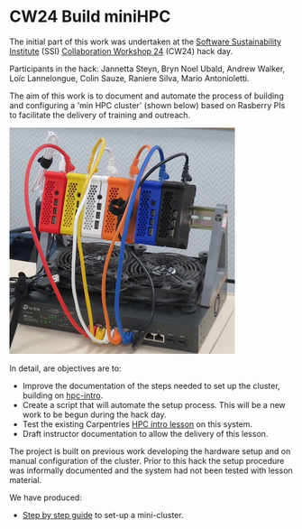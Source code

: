 # CW24 Build miniHPC
The initial part of this work was undertaken at the [Software Sustainability Institute](https://www.software.ac.uk) (SSI) [Collaboration Workshop 24](https://www.software.ac.uk/workshop/collaborations-workshop-2024-cw24) (CW24) hack day.

Participants in the hack: Jannetta Steyn, Bryn Noel Ubald, Andrew Walker, Loïc Lannelongue, Colin Sauze, Raniere Silva, Mario Antonioletti.

The aim of this work is to document and automate the process of building and configuring a 'min HPC cluster' (shown below) based on Rasberry PIs to facilitate the delivery of training and outreach. 

![The platform](imgs/minihpc.jpg)

In detail, are objectives are to:

* Improve the documentation of the steps needed to set up the cluster, building on [hpc-intro](https://carpentriesoffline.org/miniHPC). 
* Create a script that will automate the setup process. This will be a new work to be begun during the hack day.
* Test the existing Carpentries [HPC intro lesson](https://carpentries-incubator.github.io/hpc-intro/) on this system.
* Draft instructor documentation to allow the delivery of this lesson.
  

The project is built on previous work developing the hardware setup and on manual configuration of the cluster. Prior to this hack the setup procedure was informally documented and the system had not been tested with lesson material.

We have produced:

* [Step by step guide](doc/step-by-step.md) to set-up a mini-cluster.
